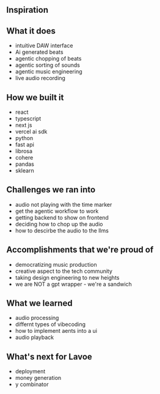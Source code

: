## Inspiration

## What it does
- intuitive DAW interface
- Ai generated beats
-   agentic chopping of beats
-   agentic sorting of sounds
- agentic music engineering
- live audio recording

## How we built it
- react
-   typescript
-   next js
-   vercel ai sdk
- python
-   fast api
-   librosa
-   cohere
-   pandas
-   sklearn

## Challenges we ran into
- audio not playing with the time marker
- get the agentic workflow to work
- getting backend to show on frontend
- deciding how to chop up the audio
- how to descirbe the audio to the llms

## Accomplishments that we're proud of
- democratizing music production
- creative aspect to the tech community
- taking design engineering to new heights
- we are NOT a gpt wrapper - we're a sandwich

## What we learned
- audio processing
- differnt types of vibecoding
- how to implement aents into a ui
- audio playback

## What's next for Lavoe
- deployment
- money generation
- y combinator

